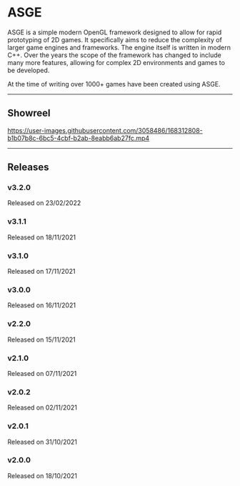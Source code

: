 # ASGE
ASGE is a simple modern OpenGL framework designed to allow for rapid prototyping of 2D games. It specifically aims to reduce the complexity of larger game engines and frameworks. The engine itself is written in modern C++. Over the years the scope of the framework has changed to include many more features, allowing for complex 2D environments and games to be developed.

At the time of writing over 1000+ games have been created using ASGE.

---
## Showreel
https://user-images.githubusercontent.com/3058486/168312808-b1b07b8c-6bc5-4cbf-b2ab-8eabb6ab27fc.mp4

---
## Releases

### v3.2.0
Released on 23/02/2022

### v3.1.1
Released on 18/11/2021

### v3.1.0
Released on 17/11/2021

### v3.0.0
Released on 16/11/2021

### v2.2.0
Released on 15/11/2021

### v2.1.0
Released on 07/11/2021

### v2.0.2
Released on 02/11/2021

### v2.0.1
Released on 31/10/2021

### v2.0.0
Released on 18/10/2021




